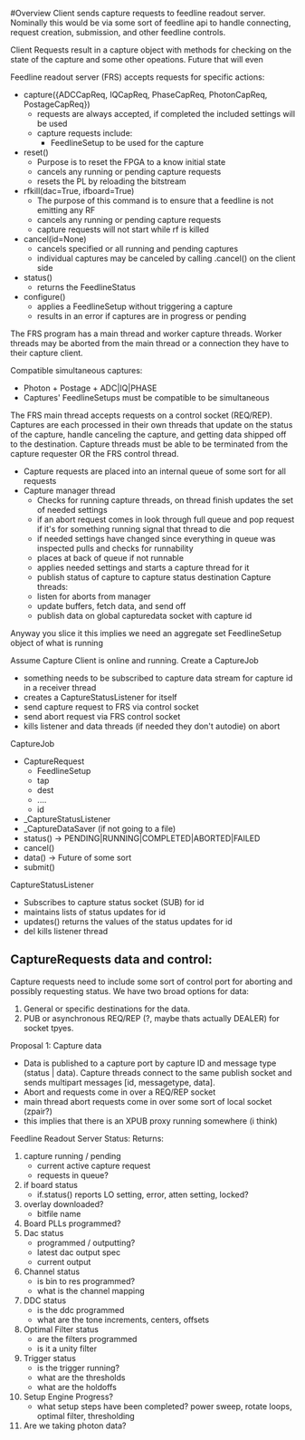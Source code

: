 #Overview
Client sends capture requests to feedline readout server. Nominally this would be via some 
sort of feedline api to handle connecting, request creation, submission, and other feedline controls.


Client Requests result in a capture object with methods for checking on the state of the capture and some other opeations.
Future that will even


Feedline readout server (FRS) accepts requests for specific actions:
- capture({ADCCapReq, IQCapReq, PhaseCapReq, PhotonCapReq, PostageCapReq})
  - requests are always accepted, if completed the included settings will be used
  - capture requests include:
    - FeedlineSetup to be used for the capture
- reset()
  - Purpose is to reset the FPGA to a know initial state 
  - cancels any running or pending capture requests
  - resets the PL by reloading the bitstream
- rfkill(dac=True, ifboard=True)
  - The purpose of this command is to ensure that a feedline is not emitting any RF
  - cancels any running or pending capture requests
  - capture requests will not start while rf is killed
- cancel(id=None)
  - cancels specified or all running and pending captures
  - individual captures may be canceled by calling .cancel() on the client side
- status()
  - returns the FeedlineStatus
- configure()
  - applies a FeedlineSetup without triggering a capture
  - results in an error if captures are in progress or pending 


The FRS program has a main thread and worker capture threads. Worker threads may be aborted from the main thread or
a connection they have to their capture client. 

Compatible simultaneous captures:
- Photon + Postage + ADC|IQ|PHASE
- Captures' FeedlineSetups must be compatible to be simultaneous

The FRS main thread accepts requests on a control socket (REQ/REP). Captures are each processed in their own threads 
that update on the status of the capture, handle canceling the capture, and getting data shipped off to the destination. 
Capture threads must be able to be terminated from the capture requester OR the FRS control thread.
- Capture requests are placed into an internal queue of some sort for all requests
- Capture manager thread
  - Checks for running capture threads, on thread finish updates the set of needed settings
  - if an abort request comes in look through full queue and pop request if it's for something running signal that thread to die
  - if needed settings have changed since everything in queue was inspected pulls and checks for runnability
  - places at back of queue if not runnable 
  - applies needed settings and starts a capture thread for it
  - publish status of capture to capture status destination
Capture threads:
  - listen for aborts from manager
  - update buffers, fetch data, and send off
  - publish data on global capturedata socket with capture id
  
Anyway you slice it this implies we need an aggregate set FeedlineSetup object of what is running


Assume Capture Client is online and running.
Create a CaptureJob
  - something needs to be subscribed to capture data stream for capture id in a receiver thread
  - creates a CaptureStatusListener for itself
  - send capture request to FRS via control socket
  - send abort request via FRS control socket
  - kills listener and data threads (if needed they don't autodie) on abort 

CaptureJob
- CaptureRequest
  - FeedlineSetup
  - tap
  - dest
  - ....
  - id
- _CaptureStatusListener
- _CaptureDataSaver (if not going to a file)
- status() -> PENDING|RUNNING|COMPLETED|ABORTED|FAILED
- cancel()
- data() -> Future of some sort
- submit()

CaptureStatusListener
  - Subscribes to capture status socket (SUB) for id
  - maintains lists of status updates for id
  - updates() returns the values of the status updates for id
  - del kills listener thread

 


## CaptureRequests data and control:
Capture requests need to include some sort of control port for aborting and possibly requesting status.
We have two broad options for data: 
1) General or specific destinations for the data.
2) PUB or asynchronous REQ/REP (?, maybe thats actually DEALER) for socket tpyes.

Proposal 1: Capture data 
- Data is published to a capture port by capture ID and message type (status | data). Capture threads connect to the 
same publish socket and sends multipart messages [id, messagetype, data].
- Abort and  requests come in over a REQ/REP socket
- main thread abort requests come in over some sort of local socket (zpair?)
- this implies that there is an XPUB proxy running somewhere (i think)



Feedline Readout Server Status:
Returns: 
1. capture running / pending 
    * current active capture request
    * requests in queue?
2. if board status
    * if.status() reports LO setting, error, atten setting, locked?
3. overlay downloaded?
    * bitfile name
4. Board PLLs programmed?
5. Dac status
    * programmed / outputting?
    * latest dac output spec
    * current output
6. Channel status
    * is bin to res programmed?
    * what is the channel mapping
7. DDC status
    * is the ddc programmed
    * what are the tone increments, centers, offsets
8. Optimal Filter status
    * are the filters programmed
    * is it a unity filter
9. Trigger status
    * is the trigger running?
    * what are the thresholds
    * what are the holdoffs
10. Setup Engine Progress?
    * what setup steps have been completed? power sweep, rotate loops, optimal filter, thresholding
11. Are we taking photon data?

